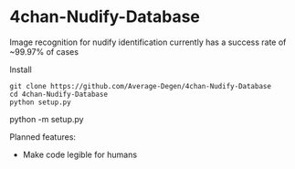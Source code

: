 # 4chan-Nudify-Database

Image recognition for nudify identification currently has a success rate of ~99.97% of cases

Install
```
git clone https://github.com/Average-Degen/4chan-Nudify-Database
cd 4chan-Nudify-Database
python setup.py
```

python -m setup.py

Planned features:
- Make code legible for humans
